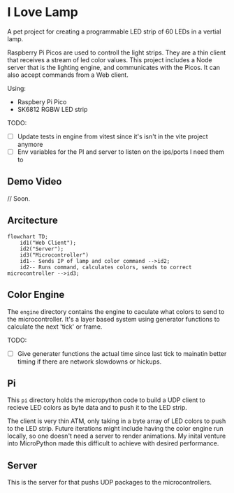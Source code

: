# I Love Lamp

A pet project for creating a programmable LED strip of 60 LEDs in a vertial lamp.

Raspberry Pi Picos are used to controll the light strips. They are a thin client
that receives a stream of led color values. This project includes a Node server
that is the lighting engine, and communicates with the Picos. It can also accept
commands from a Web client.

Using:

- Raspbery Pi Pico
- SK6812 RGBW LED strip

TODO:

- [ ] Update tests in engine from vitest since it's isn't in the vite project anymore
- [ ] Env variables for the PI and server to listen on the ips/ports I need them to

## Demo Video

// Soon.

## Arcitecture

```mermaid
flowchart TD;
    id1("Web Client");
    id2("Server");
    id3("Microcontroller")
    id1-- Sends IP of lamp and color command -->id2;
    id2-- Runs command, calculates colors, sends to correct microcontroller -->id3;
```

## Color Engine

The `engine` directory contains the engine to caculate what colors to send to the
microcontroller. It's a layer based system using generator functions to calculate
the next 'tick' or frame.

TODO:

- [ ] Give generater functions the actual time since last tick to mainatin better timing if there are network slowdowns or hickups.

## Pi

This `pi` directory holds the micropython code to build a UDP client to recieve
LED colors as byte data and to push it to the LED strip.

The client is very thin ATM, only taking in a byte array of LED colors to push to the
LED strip. Future iterations might include having the color engine run locally, so
one doesn't need a server to render animations. My inital venture into MicroPython
made this difficult to achieve with desired performance.

## Server

This is the server for that pushs UDP packages to the microcontrollers.

